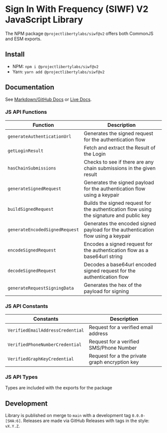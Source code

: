 # Sign In With Frequency (SIWF) V2 JavaScript Library

The NPM package `@projectlibertylabs/siwf@v2` offers both CommonJS and ESM exports.

## Install

- NPM: `npm i @projectlibertylabs/siwf@v2`
- Yarn: `yarn add @projectlibertylabs/siwf@v2`

## Documentation

See [Markdown/GitHub Docs](../../docs/src/QuickStart.md) or
[Live Docs](https://projectlibertylabs.github.io/siwf/v2/docs/QuickStart.html).

### JS API Functions

| Function                       | Description                                                                              |
| ------------------------------ | ---------------------------------------------------------------------------------------- |
| `generateAuthenticationUrl`    | Generates the signed request for the authentication flow                                 |
| `getLoginResult`               | Fetch and extract the Result of the Login                                                |
| `hasChainSubmissions`          | Checks to see if there are any chain submissions in the given result                     |
| `generateSignedRequest`        | Generates the signed payload for the authentication flow using a keypair                 |
| `buildSignedRequest`           | Builds the signed request for the authentication flow using the signature and public key |
| `generateEncodedSignedRequest` | Generates the encoded signed payload for the authentication flow using a keypair         |
| `encodeSignedRequest`          | Encodes a signed request for the authentication flow as a base64url string               |
| `decodeSignedRequest`          | Decodes a base64url encoded signed request for the authentication flow                   |
| `generateRequestSigningData`   | Generates the hex of the payload for signing                                             |

### JS API Constants

| Constants                        | Description                                    |
| -------------------------------- | ---------------------------------------------- |
| `VerifiedEmailAddressCredential` | Request for a verified email address           |
| `VerifiedPhoneNumberCredential`  | Request for a verified SMS/Phone Number        |
| `VerifiedGraphKeyCredential`     | Request for a the private graph encryption key |

### JS API Types

Types are included with the exports for the package

## Development

Library is published on merge to `main` with a development tag `0.0.0-[SHA:6]`. Releases are made via GitHub Releases
with tags in the style: `vX.Y.Z`.
